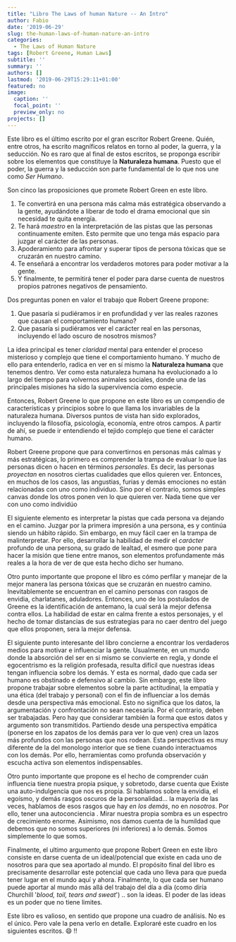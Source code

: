 ```yaml
---
title: "Libro The Laws of human Nature -- An Intro"
author: Fabio
date: '2019-06-29'
slug: the-human-laws-of-human-nature-an-intro
categories:
  - The Laws of Human Nature
tags: [Robert Greene, Human Laws]
subtitle: ''
summary: ''
authors: []
lastmod: '2019-06-29T15:29:11+01:00'
featured: no
image:
  caption: ''
  focal_point: ''
  preview_only: no
projects: []
---
```


Este libro es el último escrito por el gran escritor Robert Greene.
Quién, entre otros, ha escrito magníficos relatos en torno al poder, la guerra, y la seducción.
No es raro que al final de estos escritos, se proponga escribir sobre los elementos que constituye la **Naturaleza humana**.
Puesto que el poder, la guerra y la seducción son parte fundamental de lo que nos une como *Ser Humano*.

Son cinco las proposiciones que promete Robert Green en este libro.

1. Te convertirá en una persona más calma más estratégica observando a la gente, ayudándote a liberar de todo el drama emocional que sin necesidad te quita energía.
2. Te hará *maestro* en la interpretación de las pistas que las personas continuamente emiten. Esto permite que uno tenga más espacio para juzgar el carácter de las personas.
3. Apoderamiento para afrontar y superar tipos de persona tóxicas que se cruzarán en nuestro camino.
4. Te enseñará a encontrar los verdaderos motores para poder motivar a la gente.
5. Y finalmente, te permitirá tener el poder para darse cuenta de nuestros propios patrones negativos de pensamiento.


Dos preguntas ponen en valor el trabajo que Robert Greene propone:

1. Que pasaría si pudiéramos ir en profundidad y ver las reales razones que causan el comportamiento humano?
2. Que pasaría si pudiéramos  ver el carácter real en las personas, incluyendo el lado oscuro de nosotros mismos?


La idea principal es tener *claridad* mental para entender el proceso misterioso y complejo que tiene el comportamiento humano.
Y mucho de ello para entenderlo, radica en ver en sí mismo la **Naturaleza humana** que tenemos dentro.
Ver como esta naturaleza humana ha evolucionado a lo largo del tiempo para volvernos animales sociales, donde una de las principales misiones ha sido la supervivencia como especie.

Entonces, Robert Greene lo que propone en este libro es un compendio de características y principios sobre lo que llama los  invariables de la naturaleza humana. Diversos puntos de vista han sido explorados, incluyendo la filosofía, psicología, economía, entre otros campos.
A partir de ahí, se puede ir entendiendo el tejido complejo que tiene el carácter humano.

Robert Greene propone que para convertirnos en personas más calmas y más estratégicas, lo primero es comprender la trampa de evaluar lo que las personas dicen o hacen en términos *personales*. Es decir, las personas *proyectan* en nosotros ciertas cualidades que ellos quieren ver. Entonces, en muchos de los casos, las angustias, furias y demás emociones no están relacionadas con uno como individuo. Sino por el contrario, somos simples canvas donde los otros ponen ven lo que quieren ver.
Nada tiene que ver con uno como individúo

El siguiente elemento es interpretar la pistas que cada persona va dejando en el camino.
Juzgar por la primera impresión a una persona, es y continúa siendo un hábito rápido.
Sin embargo, en muy fácil caer en la trampa de malinterpretar.
Por ello, desarrollar la habilidad de medir el *carácter* profundo de una persona, su grado de lealtad, el esmero que pone para hacer la misión que tiene entre manos, son elementos profundamente más reales a la hora de ver de que esta hecho dicho ser humano.

Otro punto importante que propone el libro es cómo perfilar y manejar de la mejor manera las  persona tóxicas que se cruzarán en nuestro camino.
Inevitablemente se encuentran en el camino personas con rasgos de envidia, charlatanes, aduladores.
Entonces, uno de los postulados de Greene es la identificación de antemano, la cual será la mejor defensa contra ellos.
La habilidad de estar en calma frente a estos personajes, y el hecho de tomar distancias de sus estrategias para no caer dentro del juego que ellos proponen, sera la mejor defensa.


El siguiente punto interesante del libro concierne a encontrar los verdaderos medios para motivar e influenciar la gente.
Usualmente, en un mundo donde la absorción del ser en si mismo se convierte en regla, y donde el egocentrismo es la religión profesada, resulta difícil que nuestras ideas tengan influencia sobre los demás.
Y esta es normal, dado que cada ser humano es obstinado e defensivo al cambio.
Sin embargo, este libro propone trabajar sobre elementos sobre la parte actitudinal, la empatía y una ética (del trabajo y personal) con el fin de influenciar a los demás desde una perspectiva más emocional.
Esto no significa que los datos, la argumentación y confrontación no sean necesaria.
Por el contrario, deben ser trabajadas.
Pero hay que considerar también la forma que estos datos y argumento son transmitidos.
Partiendo desde una perspectiva empática (ponerse en los zapatos de los demás para ver lo que ven) crea un lazos más profundos con las personas que nos rodean.
Esta perspectivas es muy diferente de la del monologo interior que se tiene cuando interactuamos con los demás.
Por ello, herramientas como profunda observación y escucha activa son elementos indispensables.


Otro punto importante que propone es el hecho de comprender cuán influencia tiene nuestra propia psique, y sobretodo, darse cuenta que
Existe una auto-indulgencia que nos es propia.
Si hablamos sobre la envidia, el egoísmo, y demás rasgos oscuros de la personalidad... la mayoría de las veces, hablamos de esos rasgos que hay *en los demás*, no en *nosotros*.
Por ello, tener una autoconciencia .
Mirar nuestra propia sombra es un espectro de crecimiento enorme.
Asimismo, nos damos cuenta de la humildad que debemos que no somos superiores (ni inferiores) a lo demás. Somos simplemente lo que somos.


Finalmente, el ultimo argumento que propone Robert Green en este libro consiste en darse cuenta de un ideal/potencial que existe en cada uno de nosotros para que sea aportado al mundo.
El propósito final del libro es precisamente desarrollar este potencial que cada uno lleva para que pueda tener lugar en el mundo aquí y ahora.
Finalmente, lo que cada ser humano puede aportar al mundo más allá del trabajo del día a día (como diría Churchill '*blood, toil, tears and sweat*') .. son la ideas.
El poder de las ideas es un poder que no tiene limites.

Este libro es valioso, en sentido que propone una cuadro de análisis.
No es el único. Pero vale la pena verlo en detalle.
Exploraré este cuadro en los siguientes escritos. :smile: !!
